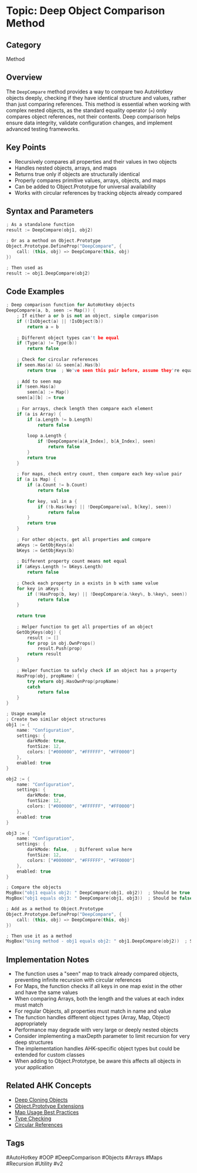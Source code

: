 # Topic: Deep Object Comparison Method

## Category

Method

## Overview

The `DeepCompare` method provides a way to compare two AutoHotkey objects deeply, checking if they have identical structure and values, rather than just comparing references. This method is essential when working with complex nested objects, as the standard equality operator (`=`) only compares object references, not their contents. Deep comparison helps ensure data integrity, validate configuration changes, and implement advanced testing frameworks.

## Key Points

- Recursively compares all properties and their values in two objects
- Handles nested objects, arrays, and maps
- Returns true only if objects are structurally identical
- Properly compares primitive values, arrays, objects, and maps
- Can be added to Object.Prototype for universal availability
- Works with circular references by tracking objects already compared

## Syntax and Parameters

```cpp
; As a standalone function
result := DeepCompare(obj1, obj2)

; Or as a method on Object.Prototype
Object.Prototype.DefineProp("DeepCompare", {
    call: (this, obj) => DeepCompare(this, obj)
})

; Then used as
result := obj1.DeepCompare(obj2)
```

## Code Examples

```cpp
; Deep comparison function for AutoHotkey objects
DeepCompare(a, b, seen := Map()) {
    ; If either a or b is not an object, simple comparison
    if (!IsObject(a) || !IsObject(b))
        return a = b
    
    ; Different object types can't be equal
    if (Type(a) != Type(b))
        return false
    
    ; Check for circular references
    if seen.Has(a) && seen[a].Has(b)
        return true  ; We've seen this pair before, assume they're equal
    
    ; Add to seen map
    if !seen.Has(a)
        seen[a] := Map()
    seen[a][b] := true
    
    ; For arrays, check length then compare each element
    if (a is Array) {
        if (a.Length != b.Length)
            return false
        
        loop a.Length {
            if !DeepCompare(a[A_Index], b[A_Index], seen)
                return false
        }
        return true
    }
    
    ; For maps, check entry count, then compare each key-value pair
    if (a is Map) {
        if (a.Count != b.Count)
            return false
        
        for key, val in a {
            if (!b.Has(key) || !DeepCompare(val, b[key], seen))
                return false
        }
        return true
    }
    
    ; For other objects, get all properties and compare
    aKeys := GetObjKeys(a)
    bKeys := GetObjKeys(b)
    
    ; Different property count means not equal
    if (aKeys.Length != bKeys.Length)
        return false
    
    ; Check each property in a exists in b with same value
    for key in aKeys {
        if (!HasProp(b, key) || !DeepCompare(a.%key%, b.%key%, seen))
            return false
    }
    
    return true
    
    ; Helper function to get all properties of an object
    GetObjKeys(obj) {
        result := []
        for prop in obj.OwnProps()
            result.Push(prop)
        return result
    }
    
    ; Helper function to safely check if an object has a property
    HasProp(obj, propName) {
        try return obj.HasOwnProp(propName)
        catch
            return false
    }
}

; Usage example
; Create two similar object structures
obj1 := {
    name: "Configuration",
    settings: {
        darkMode: true,
        fontSize: 12,
        colors: ["#000000", "#FFFFFF", "#FF0000"]
    },
    enabled: true
}

obj2 := {
    name: "Configuration",
    settings: {
        darkMode: true,
        fontSize: 12,
        colors: ["#000000", "#FFFFFF", "#FF0000"]
    },
    enabled: true
}

obj3 := {
    name: "Configuration",
    settings: {
        darkMode: false,  ; Different value here
        fontSize: 12,
        colors: ["#000000", "#FFFFFF", "#FF0000"]
    },
    enabled: true
}

; Compare the objects
MsgBox("obj1 equals obj2: " DeepCompare(obj1, obj2))  ; Should be true
MsgBox("obj1 equals obj3: " DeepCompare(obj1, obj3))  ; Should be false

; Add as a method to Object.Prototype
Object.Prototype.DefineProp("DeepCompare", {
    call: (this, obj) => DeepCompare(this, obj)
})

; Then use it as a method
MsgBox("Using method - obj1 equals obj2: " obj1.DeepCompare(obj2))  ; Should be true
```

## Implementation Notes

- The function uses a "seen" map to track already compared objects, preventing infinite recursion with circular references
- For Maps, the function checks if all keys in one map exist in the other and have the same values
- When comparing Arrays, both the length and the values at each index must match
- For regular Objects, all properties must match in name and value
- The function handles different object types (Array, Map, Object) appropriately
- Performance may degrade with very large or deeply nested objects
- Consider implementing a maxDepth parameter to limit recursion for very deep structures
- The implementation handles AHK-specific object types but could be extended for custom classes
- When adding to Object.Prototype, be aware this affects all objects in your application

## Related AHK Concepts

- [Deep Cloning Objects](../Snippets/deep-cloning-objects.md)
- [Object.Prototype Extensions](../Snippets/extending-builtin-objects.md)
- [Map Usage Best Practices](../Concepts/map-usage-best-practices.md)
- [Type Checking](../Concepts/type-checking.md)
- [Circular References](../Concepts/circular-references.md)

## Tags

#AutoHotkey #OOP #DeepComparison #Objects #Arrays #Maps #Recursion #Utility #v2